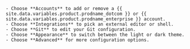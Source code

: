     - Choose **Accounts** to add or remove a {{ site.data.variables.product.prodname_dotcom }} or {{ site.data.variables.product.prodname_enterprise }} account.
    - Choose **Integrations** to pick an external editor or shell.
    - Choose **Git** to edit your Git configuration.
    - Choose **Appearance** to switch between the light or dark theme.
    - Choose **Advanced** for more configuration options.

